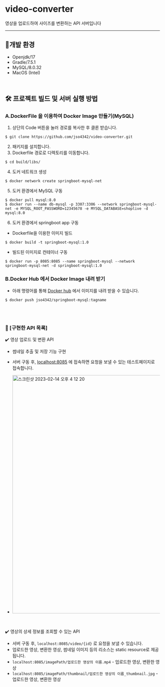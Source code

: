 # video-converter
영상을 업로드하여 사이즈를 변환하는 API 서버입니다
<hr>

## 📎개발 환경
* Openjdk/17
* Gradle/7.5.1
* MySQL/8.0.32
* MacOS (Intel)

<br>

## 🛠 **프로젝트 빌드 및 서버 실행 방법**
### A.DockerFile 을 이용하여 Docker Image 만들기(MySQL)

1. 상단의 Code 버튼을 눌러 경로를 복사한 후 클론 받습니다.
```
$ git clone https://github.com/jso4342/video-converter.git
```
2. 패키지를 설치합니다.
3. Dockerfile 경로로 디렉토리를 이동합니다.
```
$ cd build/libs/
```
4. 도커 네트워크 생성
```
$ docker network create springboot-mysql-net
```
5. 도커 환경에서 MySQL 구동
```
$ docker pull mysql:8.0
$ docker run --name db-mysql -p 3307:3306 --network springboot-mysql-net -e MYSQL_ROOT_PASSWORD=12345678 -e MYSQL_DATABASE=shoplive -d mysql:8.0
```
6. 도커 환경에서 springboot app 구동
* Dockerfile을 이용한 이미지 빌드
```
$ docker build -t springboot-mysql:1.0
```
* 빌드된 이미지로 컨테이너 구동
```
$ docker run -p 8085:8085 --name springboot-mysql --network springboot-mysql-net -d springboot-mysql:1.0
```

### B.Docker Hub 에서 Docker Image 내려 받기
* 아래 명령어를 통해 [Docker hub](https://hub.docker.com/repository/docker/jso4342/springboot-mysql/general) 에서 이미지를 내려 받을 수 있습니다.
```
$ docker push jso4342/springboot-mysql:tagname
```


<br>
<br>

### 📙 [구현한 API 목록]
✔️ 영상 업로드 및 변환 API
- 썸네일 추출 및 저장 기능 구현
* 서버 구동 후, [localhost:8085](http://localhost:8085/) 에 접속하면 요청을 보낼 수 있는 테스트페이지로 접속합니다.
- <img width="777" alt="스크린샷 2023-02-14 오후 4 12 20" src="https://user-images.githubusercontent.com/57066693/218665125-cd22e103-7642-45fb-ade1-0d6d4cb1fcbf.png">

<br> 

✔️ 영상의 상세 정보를 조회할 수 있는 API
* 서버 구동 후, `localhost:8085/video/{id}` 로 요청을 보낼 수 있습니다.
* 업로드한 영상, 변환한 영상, 썸네일 이미지 등의 리소스는 static resource로 제공됩니다.
* `localhost:8085/imagePath/업로드한 영상의 이름.mp4` - 업로드한 영상, 변환한 영상
* `localhost:8085/imagePath/thumbnail/업로드한 영상의 이름_thumbnail.jpg` - 업로드한 영상, 변환한 영상

